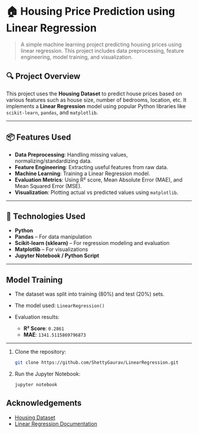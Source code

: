 # 🏠 Housing Price Prediction using Linear Regression

> A simple machine learning project predicting housing prices using linear regression. This project includes data preprocessing, feature engineering, model training, and visualization.

## 🔍 Project Overview

This project uses the **Housing Dataset** to predict house prices based on various features such as house size, number of bedrooms, location, etc. It implements a **Linear Regression** model using popular Python libraries like `scikit-learn`, `pandas`, and `matplotlib`.

---

## 📦 Features Used

- **Data Preprocessing**: Handling missing values, normalizing/standardizing data.
- **Feature Engineering**: Extracting useful features from raw data.
- **Machine Learning**: Training a Linear Regression model.
- **Evaluation Metrics**: Using R² score, Mean Absolute Error (MAE), and Mean Squared Error (MSE).
- **Visualization**: Plotting actual vs predicted values using `matplotlib`.

---

## 🧰 Technologies Used

- **Python**
- **Pandas** – For data manipulation
- **Scikit-learn (sklearn)** – For regression modeling and evaluation
- **Matplotlib** – For visualizations
- **Jupyter Notebook / Python Script**

---
##  Model Training

- The dataset was split into training (80%) and test (20%) sets.
- The model used: `LinearRegression()`
- Evaluation results:
  
  - **R² Score**: `0.2861`
  - **MAE**: `1341.5115869796873`
---

1. Clone the repository:
   ```bash
   git clone https://github.com/ShettyGaurav/LinearRegression.git
   ```
2. Run the Jupyter Notebook:
   ```bash
   jupyter notebook
   ```
##  Acknowledgements

- [Housing Dataset](https://www.kaggle.com/datasets/yasserh/housing-prices-dataset)
- [Linear Regression Documentation](https://scikit-learn.org/stable/modules/generated/sklearn.linear_model.LinearRegression.html)
